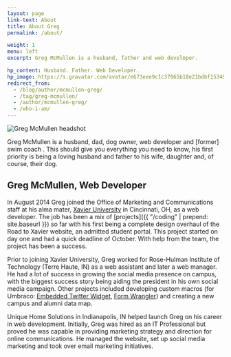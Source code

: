 ```yaml
---
layout: page
link-text: About
title: About Greg
permalink: /about/

weight: 1
menu: left
excerpt: Greg McMullen is a husband, father and web developer.

hp_content: Husband. Father. Web Developer.
hp_image: https://s.gravatar.com/avatar/e673eee9c1c37065b18e21bdbf153457?s=200
redirect_from: 
  - /blog/author/mcmullen-greg/
  - /tag/greg-mcmullen/
  - /author/mcmullen-greg/
  - /who-i-am/
---
```


![Greg McMullen headshot](https://s.gravatar.com/avatar/3f158d6d2cfa6bc7929428524d50faa3?s=225)

Greg McMullen is a husband, dad, dog owner, web developer and [former] swim coach . This should give you everything you need to know, his first priority is being a loving husband and father to his wife, daughter and, of course, their dog.

## Greg McMullen, Web Developer

In August 2014 Greg joined the Office of Marketing and Communications staff at his alma mater, [Xavier University](http://www.xavier.edu) in Cincinnati, OH, as a web developer. The job has been a mix of [projects]({{ "/coding" | prepend: site.baseurl }}) so far with his first being a complete design overhaul of the Road to Xavier website, an admitted student portal. This project started on day one and had a quick deadline of October. With help from the team, the project has been a success.

Prior to joining Xavier University, Greg worked for Rose-Hulman Institute of Technology (Terre Haute, IN) as a web assistant and later a web manager. He had a lot of success in growing the social media presence on campus, with the biggest success story being aiding the president in his own social media campaign. Other projects included developing custom macros (for Umbraco: [Embedded Twitter Widget](http://bit.ly/1VWWgL1), [Form Wrangler](http://bit.ly/1SoVpUD)) and creating a new campus and alumni data map.

Unique Home Solutions in Indianapolis, IN helped launch Greg on his career in web development. Initially, Greg was hired as an IT Professional but proved he was capable in providing marketing strategy and direction for online communications. He managed the website, set up social media marketing and took over email marketing initiatives.
